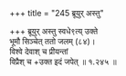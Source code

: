 +++
title = "245 ब्रूयुर् अस्तु"

+++
ब्रूयुर् अस्तु स्वधे९त्य् उक्ते  
भूमौ सिञ्चेत् ततो जलम् (८४)।  
विश्वे देवाश् च प्रीयन्तां  
विप्रैश् च +उक्त इदं जपेत्  ॥ १.२४५ ॥